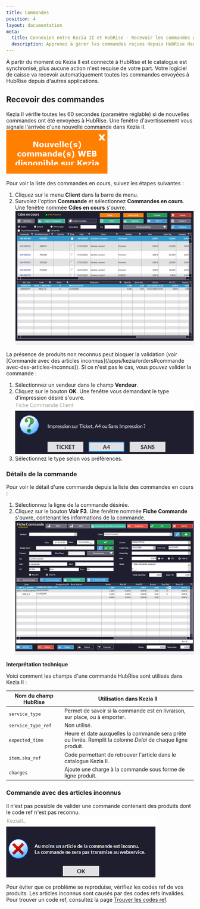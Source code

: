 ```yaml
---
title: Commandes
position: 4
layout: documentation
meta:
  title: Connexion entre Kezia II et HubRise - Recevoir les commandes depuis HubRise
  description: Apprenez à gérer les commandes reçues depuis HubRise dans Kezia II. Lancez l'application et suivez ces instructions.
---
```


À partir du moment où Kezia II est connecté à HubRise et le catalogue est synchronisé, plus aucune action n'est requise de votre part. Votre logiciel de caisse va recevoir automatiquement toutes les commandes envoyées à HubRise depuis d'autres applications.

## Recevoir des commandes

Kezia II vérifie toutes les 60 secondes (paramètre réglable) si de nouvelles commandes ont été envoyées à HubRise. Une fenêtre d'avertissement vous signale l'arrivée d'une nouvelle commande dans Kezia II.
   ![Commandes - Alerte commande web](../images/006-fr-jdc-nouvelle-commande.png)

Pour voir la liste des commandes en cours, suivez les étapes suivantes :

1. Cliquez sur le menu **Client** dans la barre de menu.
1. Survolez l'option **Commande** et sélectionnez **Commandes en cours**. Une fenêtre nommée **Cdes en cours** s'ouvre.
   ![Commandes - Commandes en cours](../images/007-fr-jdc-commandes-en-cours.png)

La présence de produits non reconnus peut bloquer la validation (voir [Commande avec des articles inconnus](/apps/kezia/orders#commande avec-des-articles-inconnus)). Si ce n'est pas le cas, vous pouvez valider la commande :
1. Sélectionnez un vendeur dans le champ **Vendeur**.
1. Cliquez sur le bouton **OK**. Une fenêtre vous demandant le type d'impression désiré s'ouvre.
   ![Commandes - Type d'impression](../images/009-fr-jdc-type-impression.png)
1. Sélectionnez le type selon vos préférences.

### Détails de la commande

Pour voir le détail d'une commande depuis la liste des commandes en cours :

1. Sélectionnez la ligne de la commande désirée.
1. Cliquez sur le bouton **Voir F3**. Une fenêtre nommée **Fiche Commande** s'ouvre, contenant les informations de la commande.
   ![Commandes - Détails commande](../images/008-fr-jdc-details-commande.png)

**Interprétation technique**

Voici comment les champs d'une commande HubRise sont utilisés dans Kezia II :

| Nom du champ HubRise                   | Utilisation dans Kezia II                                                   |
| -------------------------------------- | --------------------------------------------------------------------------- |
| `service_type`                         | Permet de savoir si la commande est en livraison, sur place, ou à emporter. |
| `service_type_ref`                     | Non utilisé.                                                                |
| `expected_time`                        | Heure et date auxquelles la commande sera prête ou livrée. Remplit la colonne *Delai* de chaque ligne produit. |
| `item.sku_ref`                         | Code permettant de retrouver l'article dans le catalogue Kezia II.          |
| `charges`                              | Ajoute une charge à la commande sous forme de ligne produit.                |

### Commande avec des articles inconnus

Il n'est pas possible de valider une commande contenant des produits dont le code ref n'est pas reconnu.
   ![Commandes - Articles inconnus](../images/010-fr-jdc-articles-inconnus.png)

Pour éviter que ce problème se reproduise, vérifiez les codes ref de vos produits. Les articles inconnus sont causés par des codes refs invalides. Pour trouver un code ref, consultez la page [Trouver les codes ref](/apps/nestor/map-ref-codes).